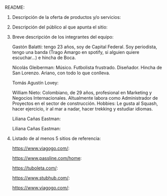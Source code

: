 README:

1. Descripción de la oferta de productos y/o servicios:

2. Descripción del público al que apunta el sitio:

3. Breve descripción de los integrantes del equipo:

   Gastón Balatti: tengo 23 años, soy de Capital Federal. Soy periodista, tengo una banda (Trago Amargo en spotify, si alguien quiere escuchar...) e hincha de Boca.

   Nicolás Gleiberman: Músico. Futbolista frustrado. Diseñador. Hincha de San Lorenzo. Ariano, con todo lo que conlleva.

   Tomás Agustín Lovey:

    William Nieto: Colombiano, de 29 años, profesional en Marketing y Negocios Internacionales. Altualmente labora como Administrador de Proyectos en el sector de construcción.
    Hobbies: Le gusta al Squash, hacer ejercicio, ir al mar a nadar, hacer trekking y estudiar idiomas.

    Liliana Cañas Eastman:

   Liliana Cañas Eastman:

4. Listado de al menos 5 sitios de referencia:

   https://www.viagogo.com/:

   https://www.passline.com/home:

   https://tuboleta.com/:

   https://www.stubhub.com/:

   https://www.viagogo.com/:
